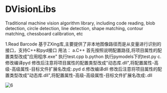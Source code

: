 # DVisionLibs
Traditional machine vision algorithm library, including code reading, blob detection, circle detection, line detection, shape matching, contour matching, chessboard calibration, etc

1.Read Barcode
基于ZXing库,主要提供了非本地图像路径而是从变量进行识别的接口，支持C++和pyd接口
用法：
a.C++
  首先按照说明配置路径,将项目属性的配置类型改成"应用程序.exe"
  执行test.cpp
b.python
  执行pymodels下的test.py
c.修改编译pyd
  修改后注意将项目属性的配置类型改成"动态库.dll",将配置属性-高级-高级属性-目标文件扩展名改成:.pyd
d.修改编译dll
  修改后注意将项目属性的配置类型改成"动态库.dll",将配置属性-高级-高级属性-目标文件扩展名改成:.dll
  
![6](https://github.com/user-attachments/assets/c8f18057-257d-42c2-b2db-8d548e775a99)
